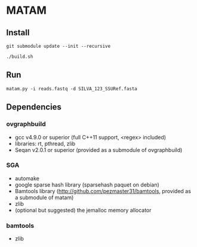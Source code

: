 # MATAM

## Install

`git submodule update --init --recursive`

`./build.sh`

## Run

`matam.py -i reads.fastq -d SILVA_123_SSURef.fasta`

## Dependencies

### ovgraphbuild

* gcc v4.9.0 or superior (full C++11 support, \<regex\> included)
* libraries: rt, pthread, zlib
* Seqan v2.0.1 or superior (provided as a submodule of ovgraphbuild)

### SGA

* automake
* google sparse hash library (sparsehash paquet on debian)
* Bamtools library (http://github.com/pezmaster31/bamtools, provided as a submodule of matam)
* zlib
* (optional but suggested) the jemalloc memory allocator

### bamtools

* zlib
